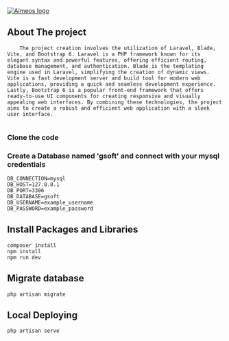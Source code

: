 <a href="https://aimeos.org/">
    <img src="https://www.gsoftcomm.net/assets/webp/svg/logo.svg" alt="Aimeos logo" title="Aimeos"/>
</a>

## About The project
```
    The project creation involves the utilization of Laravel, Blade, Vite, and Bootstrap 6. Laravel is a PHP framework known for its elegant syntax and powerful features, offering efficient routing, database management, and authentication. Blade is the templating engine used in Laravel, simplifying the creation of dynamic views. Vite is a fast development server and build tool for modern web applications, providing a quick and seamless development experience. Lastly, Bootstrap 6 is a popular front-end framework that offers ready-to-use UI components for creating responsive and visually appealing web interfaces. By combining these technologies, the project aims to create a robust and efficient web application with a sleek user interface.
    
```

### Clone the code

### Create a Database named 'gsoft' and connect with your mysql credentials

```
DB_CONNECTION=mysql
DB_HOST=127.0.0.1
DB_PORT=3306
DB_DATABASE=gsoft
DB_USERNAME=example_username
DB_PASSWORD=example_password
```

## Install Packages and Libraries

```
composer install
npm install
npm run dev
```

## Migrate database
```
php artisan migrate 
```

## Local Deploying
```
php artisan serve
```

